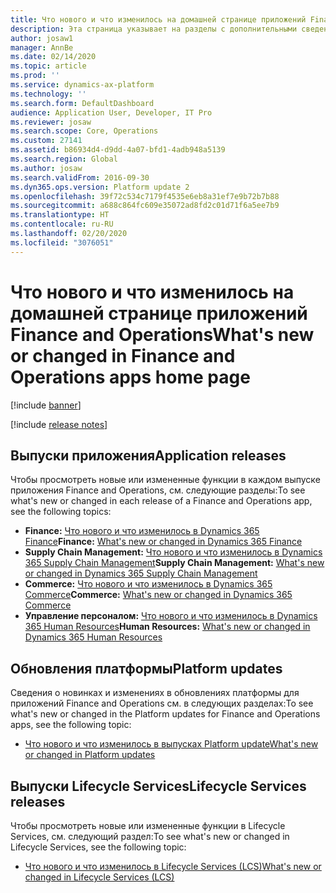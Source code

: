 ```yaml
---
title: Что нового и что изменилось на домашней странице приложений Finance and Operations
description: Эта страница указывает на разделы с дополнительными сведениями о новых функциональных возможностях в последних приложениях Finance and Operations.
author: josaw1
manager: AnnBe
ms.date: 02/14/2020
ms.topic: article
ms.prod: ''
ms.service: dynamics-ax-platform
ms.technology: ''
ms.search.form: DefaultDashboard
audience: Application User, Developer, IT Pro
ms.reviewer: josaw
ms.search.scope: Core, Operations
ms.custom: 27141
ms.assetid: b86934d4-d9dd-4a07-bfd1-4adb948a5139
ms.search.region: Global
ms.author: josaw
ms.search.validFrom: 2016-09-30
ms.dyn365.ops.version: Platform update 2
ms.openlocfilehash: 39f72c534c7179f4535e6eb8a31ef7e9b72b7b88
ms.sourcegitcommit: a688c864fc609e35072ad8fd2c01d71f6a5ee7b9
ms.translationtype: HT
ms.contentlocale: ru-RU
ms.lasthandoff: 02/20/2020
ms.locfileid: "3076051"
---
```

# <a name="whats-new-or-changed-in-finance-and-operations-apps-home-page"></a><span data-ttu-id="884b7-103">Что нового и что изменилось на домашней странице приложений Finance and Operations</span><span class="sxs-lookup"><span data-stu-id="884b7-103">What's new or changed in Finance and Operations apps home page</span></span>
[!include [banner](../includes/banner.md)]


[!include [release notes](../includes/release-notes.md)]

## <a name="application-releases"></a><span data-ttu-id="884b7-104">Выпуски приложения</span><span class="sxs-lookup"><span data-stu-id="884b7-104">Application releases</span></span>

<span data-ttu-id="884b7-105">Чтобы просмотреть новые или измененные функции в каждом выпуске приложения Finance and Operations, см. следующие разделы:</span><span class="sxs-lookup"><span data-stu-id="884b7-105">To see what's new or changed in each release of a Finance and Operations app, see the following topics:</span></span>

- <span data-ttu-id="884b7-106">**Finance:** [Что нового и что изменилось в Dynamics 365 Finance](../../../finance/get-started/whats-new-home-page.md)</span><span class="sxs-lookup"><span data-stu-id="884b7-106">**Finance:** [What's new or changed in Dynamics 365 Finance](../../../finance/get-started/whats-new-home-page.md)</span></span> 
- <span data-ttu-id="884b7-107">**Supply Chain Management:** [Что нового и что изменилось в Dynamics 365 Supply Chain Management](../../../supply-chain/get-started/whats-new-home-page.md)</span><span class="sxs-lookup"><span data-stu-id="884b7-107">**Supply Chain Management:** [What's new or changed in Dynamics 365 Supply Chain Management](../../../supply-chain/get-started/whats-new-home-page.md)</span></span> 
- <span data-ttu-id="884b7-108">**Commerce:** [Что нового и что изменилось в Dynamics 365 Commerce](../../../retail/get-started/whats-new-home-page.md)</span><span class="sxs-lookup"><span data-stu-id="884b7-108">**Commerce:** [What's new or changed in Dynamics 365 Commerce](../../../retail/get-started/whats-new-home-page.md)</span></span>
- <span data-ttu-id="884b7-109">**Управление персоналом:** [Что нового и что изменилось в Dynamics 365 Human Resources](../../../human-resources/hr-admin-whats-new.md)</span><span class="sxs-lookup"><span data-stu-id="884b7-109">**Human Resources:** [What's new or changed in Dynamics 365 Human Resources](../../../human-resources/hr-admin-whats-new.md)</span></span>

## <a name="platform-updates"></a><span data-ttu-id="884b7-110">Обновления платформы</span><span class="sxs-lookup"><span data-stu-id="884b7-110">Platform updates</span></span>

<span data-ttu-id="884b7-111">Сведения о новинках и изменениях в обновлениях платформы для приложений Finance and Operations см. в следующих разделах:</span><span class="sxs-lookup"><span data-stu-id="884b7-111">To see what's new or changed in the Platform updates for Finance and Operations apps, see the following topic:</span></span>

- [<span data-ttu-id="884b7-112">Что нового и что изменилось в выпусках Platform update</span><span class="sxs-lookup"><span data-stu-id="884b7-112">What's new or changed in Platform updates</span></span>](../../dev-itpro/get-started/whats-new-home-page.md)

## <a name="lifecycle-services-releases"></a><span data-ttu-id="884b7-113">Выпуски Lifecycle Services</span><span class="sxs-lookup"><span data-stu-id="884b7-113">Lifecycle Services releases</span></span>
<span data-ttu-id="884b7-114">Чтобы просмотреть новые или измененные функции в Lifecycle Services, см. следующий раздел:</span><span class="sxs-lookup"><span data-stu-id="884b7-114">To see what's new or changed in Lifecycle Services, see the following topic:</span></span>

- [<span data-ttu-id="884b7-115">Что нового и что изменилось в Lifecycle Services (LCS)</span><span class="sxs-lookup"><span data-stu-id="884b7-115">What's new or changed in Lifecycle Services (LCS)</span></span>](../../dev-itpro/lifecycle-services/whats-new-lcs.md)



